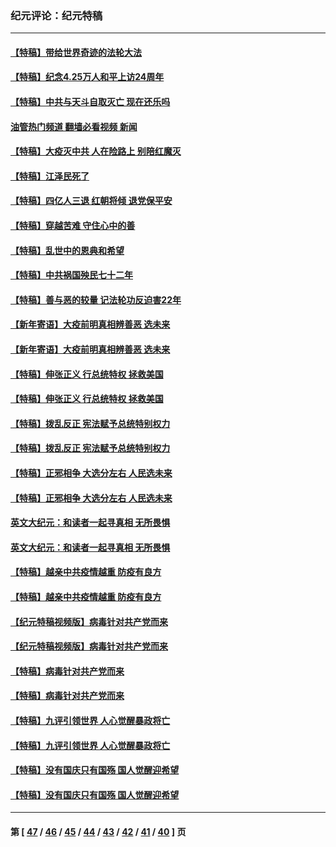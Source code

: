 ### 纪元评论：纪元特稿
---
#### [【特稿】带给世界奇迹的法轮大法](../../pages/nsc424/n13994132.md?05230330) 
#### [【特稿】纪念4.25万人和平上访24周年](../../pages/nsc424/n13980883.md?05230330) 
#### [【特稿】中共与天斗自取灭亡 现在还乐吗](../../pages/nsc424/n13897482.md?05230330) 
#### [油管热门频道 翻墙必看视频 新闻](ok?05230330)
#### [【特稿】大疫灭中共 人在险路上 别陪红魔灭](../../pages/nsc424/n13890697.md?05230330) 
#### [【特稿】江泽民死了](../../pages/nsc424/n13876300.md?05230330) 
#### [【特稿】四亿人三退 红朝将倾 退党保平安](../../pages/nsc424/n13794378.md?05230330) 
#### [【特稿】穿越苦难 守住心中的善](../../pages/nsc424/n13784979.md?05230330) 
#### [【特稿】乱世中的恩典和希望](../../pages/nsc424/n13734687.md?05230330) 
#### [【特稿】中共祸国殃民七十二年](../../pages/nsc424/n13272607.md?05230330) 
#### [【特稿】善与恶的较量 记法轮功反迫害22年](../../pages/nsc424/n13086597.md?05230330) 
#### [【新年寄语】大疫前明真相辨善恶 选未来](../../pages/nsc424/n12660855.md?05230330) 
#### [【新年寄语】大疫前明真相辨善恶 选未来](../../pages/nsc424/n12660855.md?05230330) 
#### [【特稿】伸张正义 行总统特权 拯救美国](../../pages/nsc424/n12616806.md?05230330) 
#### [【特稿】伸张正义 行总统特权 拯救美国](../../pages/nsc424/n12616806.md?05230330) 
#### [【特稿】拨乱反正 宪法赋予总统特别权力](../../pages/nsc424/n12598306.md?05230330) 
#### [【特稿】拨乱反正 宪法赋予总统特别权力](../../pages/nsc424/n12598306.md?05230330) 
#### [【特稿】正邪相争 大选分左右 人民选未来](../../pages/nsc424/n12545208.md?05230330) 
#### [【特稿】正邪相争 大选分左右 人民选未来](../../pages/nsc424/n12545208.md?05230330) 
#### [英文大纪元：和读者一起寻真相 无所畏惧](../../pages/nsc424/n12542027.md?05230330) 
#### [英文大纪元：和读者一起寻真相 无所畏惧](../../pages/nsc424/n12542027.md?05230330) 
#### [【特稿】越亲中共疫情越重 防疫有良方](../../pages/nsc424/n12042989.md?05230330) 
#### [【特稿】越亲中共疫情越重 防疫有良方](../../pages/nsc424/n12042989.md?05230330) 
#### [【纪元特稿视频版】病毒针对共产党而来](../../pages/nsc424/n11977328.md?05230330) 
#### [【纪元特稿视频版】病毒针对共产党而来](../../pages/nsc424/n11977328.md?05230330) 
#### [【特稿】病毒针对共产党而来](../../pages/nsc424/n11928818.md?05230330) 
#### [【特稿】病毒针对共产党而来](../../pages/nsc424/n11928818.md?05230330) 
#### [【特稿】九评引领世界 人心觉醒暴政将亡](../../pages/nsc424/n11660496.md?05230330) 
#### [【特稿】九评引领世界 人心觉醒暴政将亡](../../pages/nsc424/n11660496.md?05230330) 
#### [【特稿】没有国庆只有国殇 国人觉醒迎希望](../../pages/nsc424/n11549354.md?05230330) 
#### [【特稿】没有国庆只有国殇 国人觉醒迎希望](../../pages/nsc424/n11549354.md?05230330) 

---
#### 第 [ [47](./47.md?05230330) / [46](./46.md?05230330) / [45](./45.md?05230330) / [44](./44.md?05230330) / [43](./43.md?05230330) / [42](./42.md?05230330) / [41](./41.md?05230330) / [40](./40.md?05230330) ] 页
